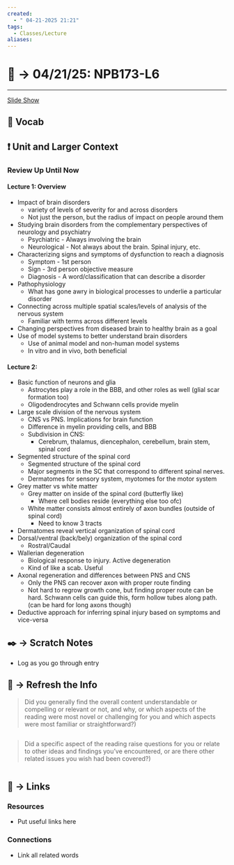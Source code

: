 ```yaml
---
created:
  - " 04-21-2025 21:21"
tags:
  - Classes/Lecture
aliases:
---
```


# 📗 ->  04/21/25: NPB173-L6
---
[Slide Show](https://canvas.ucdavis.edu/courses/989072/files?preview=27413823)
## 🎤 Vocab



## ❗ Unit and Larger Context
### Review Up Until Now
#### Lecture 1: Overview
- Impact of brain disorders
	- variety of levels of severity for and across disorders
	- Not just the person, but the radius of impact on people around them
- Studying brain disorders from the complementary perspectives of neurology and psychiatry
	- Psychiatric - Always involving the brain
	- Neurological - Not always about the brain. Spinal injury, etc.
- Characterizing signs and symptoms of dysfunction to reach a diagnosis
	- Symptom - 1st person
	- Sign - 3rd person objective measure
	- Diagnosis - A word/classification that can describe a disorder
- Pathophysiology
	- What has gone awry in biological processes to underlie a particular disorder
- Connecting across multiple spatial scales/levels of analysis of the nervous system
	- Familiar with terms across different levels
- Changing perspectives from diseased brain to healthy brain as a goal
- Use of model systems to better understand brain disorders
	- Use of animal model and non-human model systems
	- In vitro and in vivo, both beneficial
#### Lecture 2:
- Basic function of neurons and glia
	- Astrocytes play a role in the BBB, and other roles as well (glial scar formation too)
	- Oligodendrocytes and Schwann cells provide myelin
- Large scale division of the nervous system
	- CNS vs PNS. Implications for brain function
	- Difference in myelin providing cells, and BBB
	- Subdivision in CNS:
		- Cerebrum, thalamus, diencephalon, cerebellum, brain stem, spinal cord
- Segmented structure of the spinal cord
	- Segmented structure of the spinal cord
	- Major segments in the SC that correspond to different spinal nerves. 
	- Dermatomes for sensory system, myotomes for the motor system
- Grey matter vs white matter
	- Grey matter on inside of the spinal cord (butterfly like)
		- Where cell bodies reside (everything else too ofc)
	- White matter consists almost entirely of axon bundles (outside of spinal cord)
		- Need to know 3 tracts
- Dermatomes reveal vertical organization of spinal cord
- Dorsal/ventral (back/bely) organization of the spinal cord
	- Rostral/Caudal
- Wallerian degeneration
	- Biological response to injury. Active degeneration
	- Kind of like a scab. Useful
- Axonal regeneration and differences between PNS and CNS
	- Only the PNS can recover axon with proper route finding
	- Not hard to regrow growth cone, but finding proper route can be hard. Schwann cells can guide this, form hollow tubes along path. (can be hard for long axons though)
- Deductive approach for inferring spinal injury based on symptoms and vice-versa



## ✒️ -> Scratch Notes
- Log as you go through entry




## 🧪 -> Refresh the Info
> Did you generally find the overall content understandable or compelling or relevant or not, and why, or which aspects of the reading were most novel or challenging for you and which aspects were most familiar or straightforward?)  
```

```

> Did a specific aspect of the reading raise questions for you or relate to other ideas and findings you’ve encountered, or are there other related issues you wish had been covered?)
```

```




## 🔗 -> Links
### Resources
- Put useful links here


### Connections
- Link all related words
